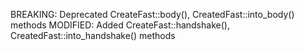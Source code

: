 BREAKING: Deprecated CreateFast::body(), CreatedFast::into_body() methods
MODIFIED: Added CreateFast::handshake(), CreatedFast::into_handshake() methods
